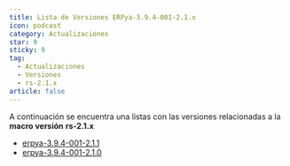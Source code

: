 ```yaml
---
title: Lista de Versiones ERPya-3.9.4-001-2.1.x
icon: podcast
category: Actualizaciones
star: 9
sticky: 9
tag:
  - Actualizaciones
  - Versiones
  - rs-2.1.x
article: false
---
```


A continuación se encuentra una listas con las versiones relacionadas a la **macro versión** **rs-2.1.x**

- [erpya-3.9.4-001-2.1.1](erpya-3.9.4-001-2.1.1.md)
- [erpya-3.9.4-001-2.1.0](erpya-3.9.4-001-2.1.0.md)
